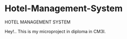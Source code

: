 # Hotel-Management-System

HOTEL MANAGEMENT SYSTEM

Hey!.. This is my microproject in diploma in CM3I.
